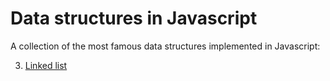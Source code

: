 # Data structures in Javascript

A collection of the most famous data structures implemented in Javascript:

3. [Linked list](data-structures/linked-list)
